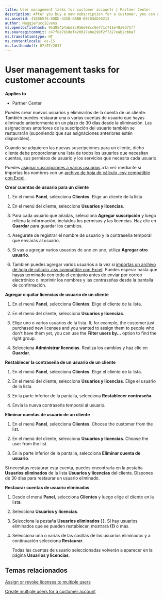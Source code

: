 ```yaml
---
title: User management tasks for customer accounts | Partner Center
description: After you buy a new subscription for a customer, you can assign licenses to specific users.
ms.assetid: 41B06576-8DDD-435D-BABB-697D4AD30213
author: MaggiePucciEvans
ms.openlocfilehash: 9bd854b4abd8c916e98cc0e771c711e40a9d71ff
ms.sourcegitcommit: c47f8e765def420017abe290f2f7327eab2cbba7
ms.translationtype: HT
ms.contentlocale: es-ES
ms.lasthandoff: 07/07/2017
---
```

# <a name="user-management-tasks-for-customer-accounts"></a>User management tasks for customer accounts

**Applies to**

-  Partner Center



Puedes crear nuevos usuarios y eliminarlos de la cuenta de un cliente. También puedes restaurar una o varias cuentas de usuario que hayas eliminado anteriormente en un plazo de 30 días desde la eliminación. Las asignaciones anteriores de la suscripción del usuario también se restaurarán (suponiendo que sus asignaciones anteriores estén disponibles).

Cuando se adquieren las nuevas suscripciones para un cliente, dicho cliente debe proporcionar una lista de todos los usuarios que necesitan cuentas, sus permisos de usuario y los servicios que necesita cada usuario.  

Puedes [asignar suscripciones a varios usuarios](bulk-license-provisioning-for-multiple-users.md) a la vez mediante si importas los nombres con un [archivo de hoja de cálculo .csv compatible con Excel](adding-multiple-users-to-a-customer-account.md).

<a href="" id="createuseraccounts"></a>
**Crear cuentas de usuario para un cliente**

1.  En el menú **Panel**, selecciona **Clientes**. Elige un cliente de la lista.

2.  En el menú del cliente, selecciona **Usuarios y licencias**.

3.  Para cada usuario que añadas, selecciona **Agregar suscripción** y luego rellena la información, incluidos los permisos y las licencias. Haz clic en **Guardar** para guardar los cambios.

4.  Asegúrate de registrar el nombre de usuario y la contraseña temporal que enviarás al usuario. 

5.  Si vas a agregar varios usuarios de uno en uno, utiliza **Agregar otro usuario**. 

6. También puedes agregar varios usuarios a la vez si [importas un archivo de hoja de cálculo .csv compatible con Excel](adding-multiple-users-to-a-customer-account.md). Puedes esperar hasta que hayas terminado con todo el conjunto antes de enviar por correo electrónico o imprimir los nombres y las contraseñas desde la pantalla de confirmación.

<a href="" id="userlicensing"></a>
**Agregar o quitar licencias de usuario de un cliente**

1.  En el menú **Panel**, selecciona **Clientes**. Elige el cliente de la lista.

2.  En el menú del cliente, selecciona **Usuarios y licencias**.

3.  Elige uno o varios usuarios de la lista. If, for example, the customer just purchased new licenses and you wanted to assign them to people who don't have them yet, you can use the **Filter users by...** option to find the right group.

4.  Selecciona **Administrar licencias**. Realiza los cambios y haz clic en **Guardar**.

<a href="" id="resetpassword"></a>
**Restablecer la contraseña de un usuario de un cliente**

1.  En el menú **Panel**, selecciona **Clientes**. Elige el cliente de la lista.

2.  En el menú del cliente, selecciona **Usuarios y licencias**. Elige el usuario de la lista.

3.  En la parte inferior de la pantalla, selecciona **Restablecer contraseña**. 

4.  Envía la nueva contraseña temporal al usuario.

<a href="" id="deleteuseraccounts"></a>
**Eliminar cuentas de usuario de un cliente**

1.  En el menú **Panel**, selecciona **Clientes**. Choose the customer from the list.

2.  En el menú del cliente, selecciona **Usuarios y licencias**. Choose the user from the list.

3.  En la parte inferior de la pantalla, selecciona **Eliminar cuenta de usuario**.

Si necesitas restaurar esta cuenta, puedes encontrarla en la pestaña **Usuarios eliminados** de la lista **Usuarios y licencias** del cliente. Dispones de 30 días para restaurar un usuario eliminado.

<a href="" id="restoreuseraccounts"></a>
**Restaurar cuentas de usuario eliminadas**

1.  Desde el menú **Panel**, selecciona **Clientes** y luego elige el cliente en la lista.

2.  Selecciona **Usuarios y licencias**.

3.  Selecciona la pestaña **Usuarios eliminados ( )**. Si hay usuarios eliminados que se pueden restablecer, mostrará **(1)** o más.

4.  Selecciona una o varias de las casillas de los usuarios eliminados y a continuación selecciona **Restaurar**.

    Todas las cuentas de usuario seleccionadas volverán a aparecer en la página **Usuarios y licencias**.

## <a name="related-topics"></a>Temas relacionados


[Assign or revoke licenses to multiple users](bulk-license-provisioning-for-multiple-users.md)

[Create multiple users for a customer account](adding-multiple-users-to-a-customer-account.md)

 

 



